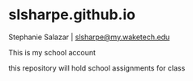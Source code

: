 # slsharpe.github.io

Stephanie Salazar | slsharpe@my.waketech.edu

This is my school account

this repository will hold school assignments for class